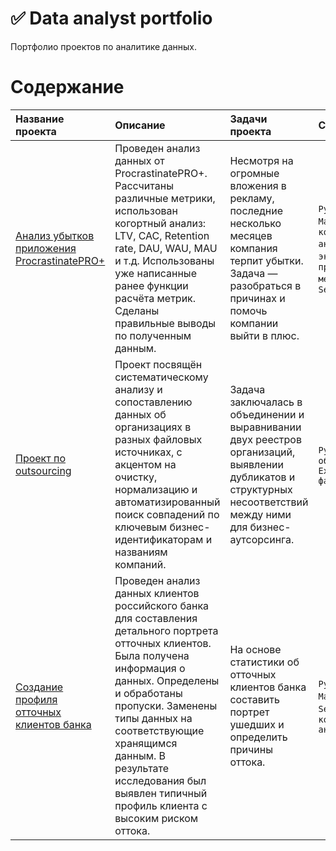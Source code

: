 # ✅ Data analyst portfolio
Портфолио проектов по аналитике данных.

# Содержание
| Название проекта | Описание | Задачи проекта | Стек | 
| :-------------------- | :--------------------- | :---------------------------| :---------------------------|
|[Анализ убытков приложения ProcrastinatePRO+](https://github.com/Kllochkova/Data-analyst-portfolio/tree/main/%D0%9F%D1%80%D0%BE%D0%B5%D0%BA%D1%82%20%E2%84%961)| Проведен анализ данных от ProcrastinatePRO+. Рассчитаны различные метрики, использован когортный анализ: LTV, CAC, Retention rate, DAU, WAU, MAU и т.д. Использованы уже написанные ранее функции расчёта метрик. Сделаны правильные выводы по полученным данным. | Несмотря на огромные вложения в рекламу, последние несколько месяцев компания терпит убытки. Задача — разобраться в причинах и помочь компании выйти в плюс.| `Python`, `Pandas`, `Matplotlib`, `когортный анализ`, `юнит-экономика`, `продуктовые метрики`, `Seaborn`|
|[Проект по outsourcing](https://github.com/Kllochkova/Data-analyst-portfolio/tree/main/%D0%9F%D1%80%D0%BE%D0%B5%D0%BA%D1%82%20%E2%84%962)| Проект посвящён систематическому анализу и сопоставлению данных об организациях в разных файловых источниках, с акцентом на очистку, нормализацию и автоматизированный поиск совпадений по ключевым бизнес-идентификаторам и названиям компаний. | Задача заключалась в объединении и выравнивании двух реестров организаций, выявлении дубликатов и структурных несоответствий между ними для бизнес-аутсорсинга. | `Python`, `Pandas`, `обработка Excel/CSV файлов`|  
|[Создание профиля отточных клиентов банка](https://github.com/Kllochkova/Data-analyst-portfolio/tree/main/%D0%9F%D1%80%D0%BE%D0%B5%D0%BA%D1%82%20%E2%84%963)|Проведен анализ данных клиентов российского банка для составления детального портрета отточных клиентов. Была получена информация о данных. Определены и обработаны пропуски. Заменены типы данных на соответствующие хранящимся данным. В результате исследования был выявлен типичный профиль клиента с высоким риском оттока.| На основе статистики об отточных клиентов банка составить портрет ушедших и определить причины оттока.|`Python`, `Pandas`, `Matplotlib`, `Seaborn`, `Numpy`, `корреляционный анализ`|


